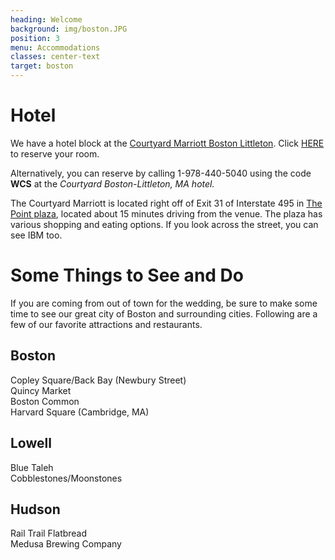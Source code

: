```yaml
---
heading: Welcome
background: img/boston.JPG
position: 3
menu: Accommodations
classes: center-text
target: boston
---
```


# Hotel

We have a hotel block at the [Courtyard Marriott Boston Littleton](https://www.marriott.com/meeting-event-hotels/group-corporate-travel/groupCorp.mi?resLinkData=Chuang%20-%20Schwind%20Wedding%5Eboslt%60wcswcsa%60149.00%60USD%60false%603%608/24/18%608/26/18%607/18/18&app=resvlink&stop_mobi=yes). Click [HERE](https://www.marriott.com/meeting-event-hotels/group-corporate-travel/groupCorp.mi?resLinkData=Chuang%20-%20Schwind%20Wedding%5Eboslt%60wcswcsa%60149.00%60USD%60false%603%608/24/18%608/26/18%607/18/18&app=resvlink&stop_mobi=yes) to reserve your room.  

Alternatively, you can reserve by calling 1-978-440-5040 using the code **WCS** at the _Courtyard Boston-Littleton, MA hotel._

The Courtyard Marriott is located right off of Exit 31 of Interstate 495 in [The Point plaza](http://www.thepoint495.com/), located about 15 minutes driving from the venue. The plaza has various shopping and eating options. If you look across the street, you can see IBM too.  

# Some Things to See and Do

If you are coming from out of town for the wedding, be sure to make some time to see our great city of Boston and surrounding cities. Following are a few of our favorite attractions and restaurants.

## Boston

Copley Square/Back Bay (Newbury Street)  
Quincy Market  
Boston Common  
Harvard Square (Cambridge, MA)  

## Lowell

Blue Taleh  
Cobblestones/Moonstones  

## Hudson

Rail Trail Flatbread  
Medusa Brewing Company  
